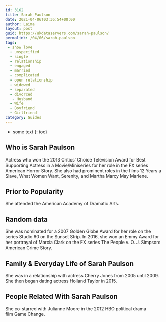 ```yaml
---
id: 3162
title: Sarah Paulson
date: 2021-04-06T03:36:54+00:00
author: Laima
layout: post
guid: https://ukdataservers.com/sarah-paulson/
permalink: /04/06/sarah-paulson
tags:
 - show love
  - unspecified
  - single
  - relationship
  - engaged
  - married
  - complicated
  - open relationship
  - widowed
  - separated
  - divorced
   - Husband
  - Wife
  - Boyfriend
  - Girlfriend
category: Guides
---
```


* some text
{: toc}


## Who is Sarah Paulson
                  
                  
                  
Actress who won the 2013 Critics&#8217; Choice Television Award for Best Supporting Actress in a Movie/Miniseries for her role in the FX series American Horror Story. She also had prominent roles in the films 12 Years a Slave, What Women Want, Serenity, and Martha Marcy May Marlene. 
                  
              
            
              
            
                
                
                
## Prior to Popularity
                  
                  
                  
She attended the American Academy of Dramatic Arts.
                  
              
            
              
            
                
                
                
## Random data
                  
                  
                  
She was nominated for a 2007 Golden Globe Award for her role on the series Studio 60 on the Sunset Strip. In 2016, she won an Emmy Award for her portrayal of Marcia Clark on the FX series The People v. O. J. Simpson: American Crime Story.
                  
              
            
              
            
                
                
                
## Family & Everyday Life of Sarah Paulson
                  
                  
                  
She was in a relationship with actress Cherry Jones from 2005 until 2009. She then began dating actress Holland Taylor in 2015.
                  
              
            
              
            
                
                
                
## People Related With Sarah Paulson
                  
                  
                  
She co-starred with Julianne Moore in the 2012 HBO political drama film Game Change. 
                  
              
            
              
            
                
              
            
              
              
            
            
              
            
          
          
          